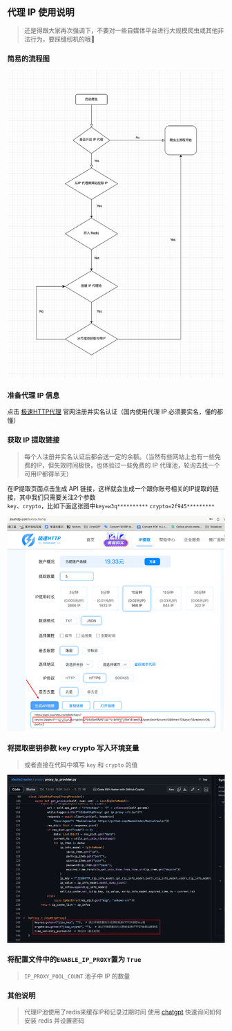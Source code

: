 ## 代理 IP 使用说明
> 还是得跟大家再次强调下，不要对一些自媒体平台进行大规模爬虫或其他非法行为，要踩缝纫机的哦🤣
### 简易的流程图

![代理 IP 使用流程图](../static/images/代理IP%20流程图.drawio.png)

### 准备代理 IP 信息
点击 <a href="https://www.jisuhttp.com/?pl=mAKphQ&plan=ZY&kd=Yang">极速HTTP代理</a> 官网注册并实名认证（国内使用代理 IP 必须要实名，懂的都懂）

### 获取 IP 提取链接
> 每个人注册并实名认证后都会送一定的余额。（当然有些网站上也有一些免费的IP，但失效时间极快，也体验过一些免费的 IP 代理池，轮询去找一个可用IP都得半天）

在IP提取页面点击生成 API 链接，这样就会生成一个跟你账号相关的IP提取的链接，其中我们只需要关注2个参数<br>
`key`、`crypto`，比如下面这张图中`key=w3q**********` `crypto=2f945*********`

![img.png](../static/images/IP_提取图.png)

### 将提取密钥参数 key crypto 写入环境变量
> 或者直接在代码中填写 `key` 和 `crypto` 的值

![img_1.png](../static/images/修改代理密钥.png)


### 将配置文件中的`ENABLE_IP_PROXY`置为 `True`
> `IP_PROXY_POOL_COUNT` 池子中 IP 的数量


### 其他说明
> 代理IP池使用了redis来缓存IP和记录过期时间
> 使用 <a href="https://sider.ai/invited?c=8e03db1a973401fdf114ed9cf9f8c183">chatgpt</a> 快速询问如何安装 redis 并设置密码



